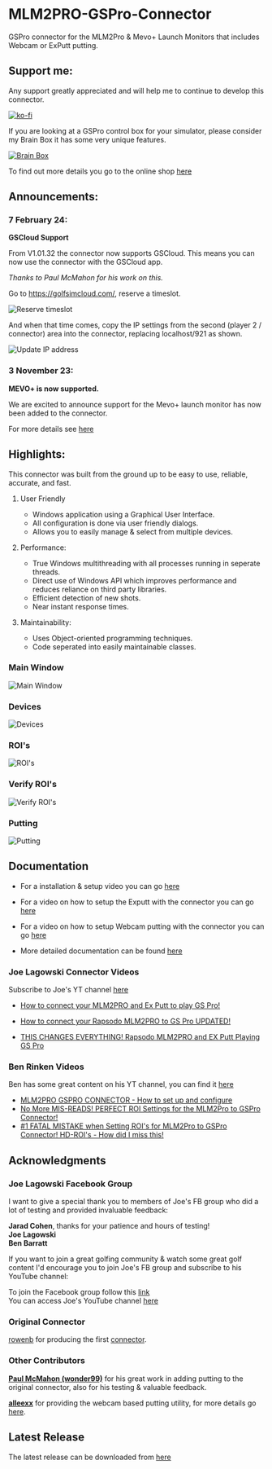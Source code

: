 # MLM2PRO-GSPro-Connector
GSPro connector for the MLM2Pro & Mevo+ Launch Monitors that includes Webcam or ExPutt putting.

## Support me:
Any support greatly appreciated and will help me to continue to develop this connector.

[![ko-fi](https://ko-fi.com/img/githubbutton_sm.svg)](https://ko-fi.com/X8X3OXE0L)

If you are looking at a GSPro control box for your simulator, please consider my Brain Box it has some very unique features.

[![Brain Box](images/brain_box.jpg)](https://cascadia3dpd.com/product/brain-box-golf-simulator-control-box-for-gspro/)

To find out more details you go to the online shop [here](https://cascadia3dpd.com/product/brain-box-golf-simulator-control-box-for-gspro/)

## Announcements:

### 7 February 24:

**GSCloud Support**

From V1.01.32 the connector now supports GSCloud. This means you can now use the connector with the GSCloud app.

*Thanks to Paul McMahon for his work on this.*

Go to https://golfsimcloud.com/, reserve a timeslot. 

![Reserve timeslot](images/gscloud_order_page.png)

And when that time comes, copy the IP settings from the second (player 2 / connector) area into the connector, replacing localhost/921 as shown.

![Update IP address](images/gscloud_ip_settings.png)


### 3 November 23: 

**MEVO+ is now supported.**

We are excited to announce support for the Mevo+ launch monitor has now been added to the connector.

For more details see [here](https://github.com/springbok/MLM2PRO-GSPro-Connector/wiki/Mevo-)

## Highlights:

This connector was built from the ground up to be easy to use, reliable, accurate, and fast.

1. User Friendly
   - Windows application using a Graphical User Interface.
   - All configuration is done via user friendly dialogs.
   - Allows you to easily manage & select from multiple devices.
   
2. Performance:
   - True Windows multithreading with all processes running in seperate threads.
   - Direct use of Windows API which improves performance and reduces reliance on third party libraries.
   - Efficient detection of new shots.
   - Near instant response times.

3. Maintainability:
   - Uses Object-oriented programming techniques.
   - Code seperated into easily maintainable classes.

### Main Window
![Main Window](images/mainwindow.png)

### Devices
![Devices](images/devices.png)

### ROI's
![ROI's](images/specify_rois.png)

### Verify ROI's
![Verify ROI's](images/verify_rois.png)

### Putting
![Putting](images/putting.png)

## Documentation

* For a installation & setup video you can go [here](https://youtu.be/9mhtPu8xs0s)

* For a video on how to setup the Exputt with the connector you can go [here](https://www.youtube.com/watch?v=dV0CH2Vy0Y0)

* For a video on how to setup Webcam putting with the connector you can go [here](https://www.youtube.com/watch?v=6YxTzUPReB0)

* More detailed documentation can be found [here](https://github.com/springbok/MLM2PRO-GSPro-Connector/wiki)

### Joe Lagowski Connector Videos

Subscribe to Joe's YT channel [here](https://www.youtube.com/@JLagGOLF) 

* [How to connect your MLM2PRO and Ex Putt to play GS Pro!](https://www.youtube.com/watch?v=9wt06I_euHs&t=664s)

* [How to connect your Rapsodo MLM2PRO to GS Pro UPDATED!](https://www.youtube.com/watch?v=4iaM1k672ZU&t=1s)

* [THIS CHANGES EVERYTHING! Rapsodo MLM2PRO and EX Putt Playing GS Pro](https://www.youtube.com/watch?v=STaRJjlfda8&t=114s)

### Ben Rinken Videos

Ben has some great content on his YT channel, you can find it [here](https://www.youtube.com/@trpl_bgy) 

* [MLM2PRO GSPRO CONNECTOR - How to set up and configure](https://www.youtube.com/watch?v=-W3tzu48Ad0&t=366s)
* [No More MIS-READS! PERFECT ROI Settings for the MLM2Pro to GSPro Connector!](https://www.youtube.com/watch?v=gPnbO8ycCRY&t=219s)
* [#1 FATAL MISTAKE when Setting ROI's for MLM2Pro to GSPro Connector! HD-ROI's - How did I miss this!](https://www.youtube.com/watch?v=suuIaPTU70I&t=331s)

## Acknowledgments

### Joe Lagowski Facebook Group
I want to give a special thank you to members of Joe's FB group who did a lot of testing and provided invaluable feedback:

**Jarad Cohen**, thanks for your patience and hours of testing!\
**Joe Lagowski\
Ben Barratt**

If you want to join a great golfing community & watch some great golf content I'd encourage you to join Joe's FB group and subscribe to his YouTube channel:

To join the Facebook group follow this [link](https://www.facebook.com/groups/771573784649240)\
You can access Joe's YouTube channel [here](https://www.youtube.com/@JLagGOLF)

### Original Connector
[rowenb](https://github.com/rowengb) for producing the first [connector](https://github.com/rowengb/GSPro-MLM2PRO-OCR-Connector).

### Other Contributors

**[Paul McMahon (wonder99)](https://github.com/wonder99)** for his great work in adding putting to the original connector, also for his testing & valuable feedback.  

**[alleexx](https://github.com/alleexx)** for providing the webcam based putting utility, for more details go [here](https://github.com/alleexx/cam-putting-py). 

## Latest Release

The latest release can be downloaded from [here](https://github.com/springbok/MLM2PRO-GSPro-Connector/releases)


